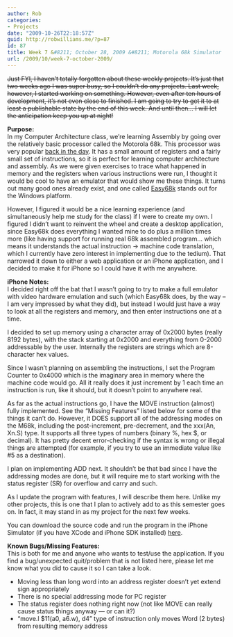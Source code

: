 ```yaml
---
author: Rob
categories:
- Projects
date: "2009-10-26T22:18:57Z"
guid: http://robwilliams.me/?p=87
id: 87
title: Week 7 &#8211; October 28, 2009 &#8211; Motorola 68k Simulator
url: /2009/10/week-7-october-2009/
---
```

<del datetime="2009-10-29T04:50:37+00:00">Just FYI, I haven&#8217;t totally forgotten about these weekly projects. It&#8217;s just that two weeks ago I was super busy, so I couldn&#8217;t do any projects. Last week, however, I started working on something. However, even after ten hours of development, it&#8217;s not even close to finished. I am going to try to get it to at least a publishable state by the end of this week. And until then&#8230; I will let the anticipation keep you up at night!</del>

**Purpose:**  
In my Computer Architecture class, we&#8217;re learning Assembly by going over the relatively basic processor called the Motorola 68k. This processor was very popular <a title="Wikipedia: Motorola 68000 Family" target="_blank" href="http://en.wikipedia.org/wiki/Motorola_68k">back in the day</a>. It has a small amount of registers and a fairly small set of instructions, so it is perfect for learning computer architecture and assembly. As we were given exercises to trace what happened in memory and the registers when various instructions were run, I thought it would be cool to have an emulator that would show me these things. It turns out many good ones already exist, and one called <a title="Easy68k Home Page" target="_blank" href="http://www.easy68k.com/">Easy68k</a> stands out for the Windows platform.

However, I figured it would be a nice learning experience (and simultaneously help me study for the class) if I were to create my own. I figured I didn&#8217;t want to reinvent the wheel and create a desktop application, since Easy68k does everything I wanted mine to do plus a million times more (like having support for running real 68k assembled program&#8230; which means it understands the actual instruction -> machine code translation, which I currently have zero interest in implementing due to the tedium). That narrowed it down to either a web application or an iPhone application, and I decided to make it for iPhone so I could have it with me anywhere.

**iPhone Notes:**  
I decided right off the bat that I wasn&#8217;t going to try to make a full emulator with video hardware emulation and such (which Easy68k does, by the way &#8211; I am very impressed by what they did), but instead I would just have a way to look at all the registers and memory, and then enter instructions one at a time.

I decided to set up memory using a character array of 0x2000 bytes (really 8192 bytes), with the stack starting at 0x2000 and everything from 0-2000 addressable by the user. Internally the registers are strings which are 8-character hex values.

Since I wasn&#8217;t planning on assembling the instructions, I set the Program Counter to 0x4000 which is the imaginary area in memory where the machine code would go. All it really does it just increment by 1 each time an instruction is run, like it should, but it doesn&#8217;t point to anywhere real.

As far as the actual instructions go, I have the MOVE instruction (almost) fully implemented. See the &#8220;Missing Features&#8221; listed below for some of the things it can&#8217;t do. However, it DOES support all of the addressing modes on the M68k, including the post-increment, pre-decrement, and the xxx(An, Xn.S) type. It supports all three types of numbers (binary %, hex $, or decimal). It has pretty decent error-checking if the syntax is wrong or illegal things are attempted (for example, if you try to use an immediate value like #5 as a destination).

I plan on implementing ADD next. It shouldn&#8217;t be that bad since I have the addressing modes are done, but it will require me to start working with the status register (SR) for overflow and carry and such.

As I update the program with features, I will describe them here. Unlike my other projects, this is one that I plan to actively add to as this semester goes on. In fact, it may stand in as my project for the next few weeks.

You can download the source code and run the program in the iPhone Simulator (if you have XCode and iPhone SDK installed) [here](/weekly/Week7_iPhone_M68kSimulator.zip "Week 7 iPhone Code").

**Known Bugs/Missing Features:**  
This is both for me and anyone who wants to test/use the application. If you find a bug/unexpected quit/problem that is not listed here, please let me know what you did to cause it so I can take a look.

  * Moving less than long word into an address register doesn&#8217;t yet extend sign appropriately
  * There is no special addressing mode for PC register
  * The status register does nothing right now (not like MOVE can really cause status things anyway &#8212; or can it?)
  * &#8220;move.l $11(a0, a6.w), d4&#8221; type of instruction only moves Word (2 bytes) from resulting memory address